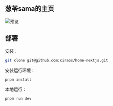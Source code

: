 ## 葱苓sama的主页

![预览](https://cdn.smartcis.cn/gh/ciraos/ciraos-static@main/home.avif)

## 部署

安装：

``` bash
git clone git@github.com:ciraos/home-nextjs.git 
```

安装运行环境：

``` bash
pnpm install
```

本地运行：

``` bash
pnpm run dev
```
